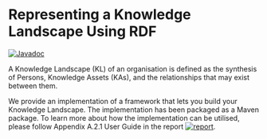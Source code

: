 # Representing a Knowledge Landscape Using RDF
[![Javadoc](https://img.shields.io/badge/Javadoc-available-green.svg)](https://andimon.github.io/rdf-kl/)


A Knowledge Landscape (KL) of an organisation is defined as the synthesis of Persons, Knowledge Assets (KAs), and the relationships that may exist
between them.

We provide an implementation of a framework that lets you build your Knowledge Landscape. The implementation has been packaged as a Maven package. To learn more about how the implementation can be utilised, please follow Appendix A.2.1 User Guide in the report  [![report](https://img.shields.io/badge/report-available-red.svg)](https://andimon.github.io/rdf-kl/).



